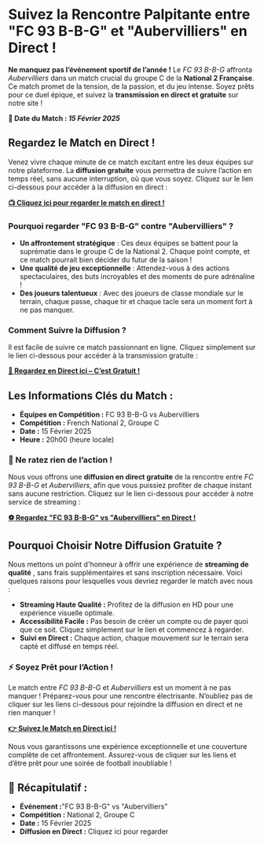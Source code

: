 # Suivez la Rencontre Palpitante entre "FC 93 B-B-G" et "Aubervilliers" en Direct !

**Ne manquez pas l’événement sportif de l’année !** Le _FC 93 B-B-G_ affronta _Aubervilliers_ dans un match crucial du groupe C de la **National 2 Française**. Ce match promet de la tension, de la passion, et du jeu intense. Soyez prêts pour ce duel épique, et suivez la **transmission en direct et gratuite** sur notre site !

**📅 Date du Match : _15 Février 2025_**

## Regardez le Match en Direct !

Venez vivre chaque minute de ce match excitant entre les deux équipes sur notre plateforme. La **diffusion gratuite** vous permettra de suivre l’action en temps réel, sans aucune interruption, où que vous soyez. Cliquez sur le lien ci-dessous pour accéder à la diffusion en direct :

[**📺 Cliquez ici pour regarder le match en direct !**](https://tinyurl.com/livestreamfreeo?st=FC+93+B-B-G+vs+Aubervilliers&si=ghc)

### Pourquoi regarder "FC 93 B-B-G" contre "Aubervilliers" ?

- **Un affrontement stratégique** : Ces deux équipes se battent pour la suprématie dans le groupe C de la National 2. Chaque point compte, et ce match pourrait bien décider du futur de la saison !
- **Une qualité de jeu exceptionnelle** : Attendez-vous à des actions spectaculaires, des buts incroyables et des moments de pure adrénaline !
- **Des joueurs talentueux** : Avec des joueurs de classe mondiale sur le terrain, chaque passe, chaque tir et chaque tacle sera un moment fort à ne pas manquer.

### Comment Suivre la Diffusion ?

Il est facile de suivre ce match passionnant en ligne. Cliquez simplement sur le lien ci-dessous pour accéder à la transmission gratuite :

[**🎥 Regardez en Direct ici – C’est Gratuit !**](https://tinyurl.com/livestreamfreeo?st=FC+93+B-B-G+vs+Aubervilliers&si=ghc)

## Les Informations Clés du Match :

- **Équipes en Compétition :** FC 93 B-B-G vs Aubervilliers
- **Compétition :** French National 2, Groupe C
- **Date :** 15 Février 2025
- **Heure :** 20h00 (heure locale)

### 🔔 Ne ratez rien de l’action !

Nous vous offrons une **diffusion en direct gratuite** de la rencontre entre _FC 93 B-B-G_ et _Aubervilliers_, afin que vous puissiez profiter de chaque instant sans aucune restriction. Cliquez sur le lien ci-dessous pour accéder à notre service de streaming :

[**⚽ Regardez "FC 93 B-B-G" vs "Aubervilliers" en Direct !**](https://tinyurl.com/livestreamfreeo?st=FC+93+B-B-G+vs+Aubervilliers&si=ghc)

## Pourquoi Choisir Notre Diffusion Gratuite ?

Nous mettons un point d'honneur à offrir une expérience de **streaming de qualité** , sans frais supplémentaires et sans inscription nécessaire. Voici quelques raisons pour lesquelles vous devriez regarder le match avec nous :

- **Streaming Haute Qualité :** Profitez de la diffusion en HD pour une expérience visuelle optimale.
- **Accessibilité Facile :** Pas besoin de créer un compte ou de payer quoi que ce soit. Cliquez simplement sur le lien et commencez à regarder.
- **Suivi en Direct :** Chaque action, chaque mouvement sur le terrain sera capté et diffusé en temps réel.

### ⚡ Soyez Prêt pour l’Action !

Le match entre _FC 93 B-B-G_ et _Aubervilliers_ est un moment à ne pas manquer ! Préparez-vous pour une rencontre électrisante. N’oubliez pas de cliquer sur les liens ci-dessous pour rejoindre la diffusion en direct et ne rien manquer !

[**👉 Suivez le Match en Direct ici !**](https://tinyurl.com/livestreamfreeo?st=FC+93+B-B-G+vs+Aubervilliers&si=ghc)

Nous vous garantissons une expérience exceptionnelle et une couverture complète de cet affrontement. Assurez-vous de cliquer sur les liens et d’être prêt pour une soirée de football inoubliable !

## 📅 Récapitulatif :

- **Événement :**"FC 93 B-B-G" vs "Aubervilliers"
- **Compétition :** National 2, Groupe C
- **Date :** 15 Février 2025
- **Diffusion en Direct :** Cliquez ici pour regarder 
